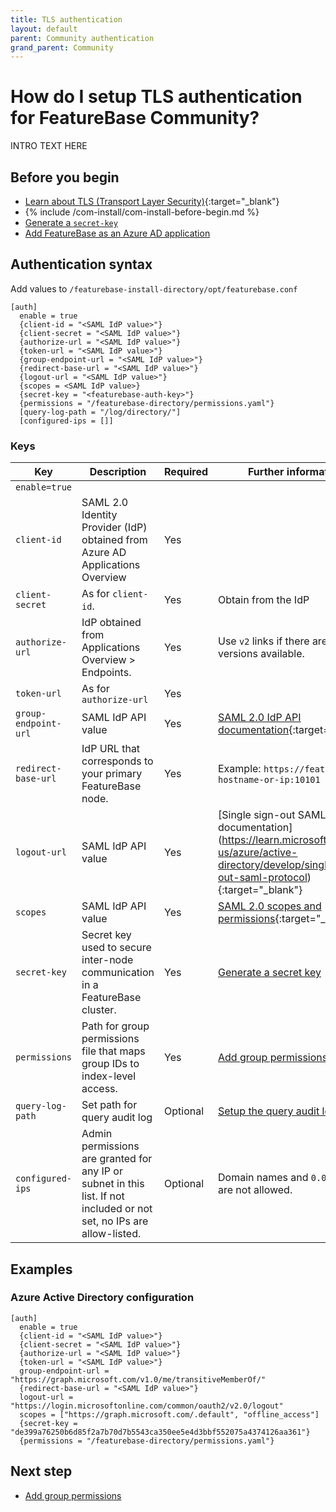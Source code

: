 ```yaml
---
title: TLS authentication
layout: default
parent: Community authentication
grand_parent: Community
---
```


# How do I setup TLS authentication for FeatureBase Community?

INTRO TEXT HERE

## Before you begin

* [Learn about TLS (Transport Layer Security)](https://en.wikipedia.org/wiki/Transport_Layer_Security){:target="_blank"}
* {% include /com-install/com-install-before-begin.md %}
* [Generate a `secret-key`](/docs/community/com-config-auth/com-config-auth-key)
* [Add FeatureBase as an Azure AD application](/docs/community/com-config-azure-sso)

## Authentication syntax

Add values to `/featurebase-install-directory/opt/featurebase.conf`

```
[auth]
  enable = true
  {client-id = "<SAML IdP value>"}
  {client-secret = "<SAML IdP value>"}
  {authorize-url = "<SAML IdP value>"}
  {token-url = "<SAML IdP value>"}
  {group-endpoint-url = "<SAML IdP value>"}
  {redirect-base-url = "<SAML IdP value>"}
  {logout-url = "<SAML IdP value>"}
  {scopes = <SAML IdP value>}
  {secret-key = "<featurebase-auth-key>"}
  {permissions = "/featurebase-directory/permissions.yaml"}
  [query-log-path = "/log/directory/"]
  [configured-ips = []]
```

### Keys

| Key | Description | Required | Further information |
|---|---|---|---|
| `enable=true` |  |  |  |
| `client-id` | SAML 2.0 Identity Provider (IdP) obtained from Azure AD Applications Overview | Yes | |
| `client-secret` | As for `client-id`.  | Yes | Obtain from the IdP |
| `authorize-url` | IdP obtained from Applications Overview > Endpoints. | Yes | Use `v2` links if there are two versions available. |
| `token-url` |  As for `authorize-url` | Yes |  |
| `group-endpoint-url` | SAML IdP API value | Yes | [SAML 2.0 IdP API documentation](https://learn.microsoft.com/en-us/azure/active-directory-b2c/saml-service-provider-options?pivots=b2c-user-flow){:target="_blank"} |
| `redirect-base-url` |  IdP URL that corresponds to your primary FeatureBase node. | Yes | Example: `https://featurebase-hostname-or-ip:10101` |
| `logout-url` | SAML IdP API value | Yes | [Single sign-out SAML protocol] documentation](https://learn.microsoft.com/en-us/azure/active-directory/develop/single-sign-out-saml-protocol){:target="_blank"} |
| `scopes` | SAML IdP API value | Yes | [SAML 2.0 scopes and permissions](https://learn.microsoft.com/en-us/azure/active-directory/develop/scopes-oidc){:target="_blank"} |
| `secret-key` | Secret key used to secure inter-node communication in a FeatureBase cluster. | Yes | [Generate a secret key](/docs/community/com-config-auth/com-config-auth-key) |
| `permissions` | Path for group permissions file that maps group IDs to index-level access. | Yes | [Add group permissions](/docs/community/com-config-auth/com-config-group-permissions) |
| `query-log-path` | Set path for query audit log | Optional | [Setup the query audit log](/docs/community/com-config-auth/com-config-log-audit-query) |
| `configured-ips` | Admin permissions are granted for any IP or subnet in this list.  If not included or not set, no IPs are allow-listed. | Optional | Domain names and `0.0.0.0/0` are not allowed. |

## Examples

### Azure Active Directory configuration

```
[auth]
  enable = true
  {client-id = "<SAML IdP value>"}
  {client-secret = "<SAML IdP value>"}
  {authorize-url = "<SAML IdP value>"}
  {token-url = "<SAML IdP value>"}
  group-endpoint-url = "https://graph.microsoft.com/v1.0/me/transitiveMemberOf/"
  {redirect-base-url = "<SAML IdP value>"}
  logout-url = "https://login.microsoftonline.com/common/oauth2/v2.0/logout"
  scopes = ["https://graph.microsoft.com/.default", "offline_access"]
  {secret-key = "de399a76250b6d85f2a7b70d7b5543ca350ee5e4d3bbf552075a4374126aa361"}
  {permissions = "/featurebase-directory/permissions.yaml"}
```

## Next step

* [Add group permissions](/docs/community/com-config-auth/com-config-group-permissions)
